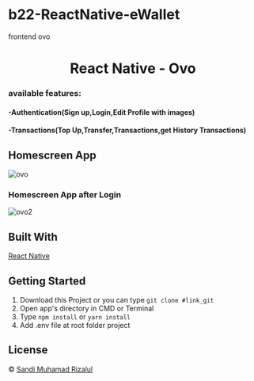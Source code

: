 # b22-ReactNative-eWallet
 frontend ovo

<h1 align='center'>React Native - Ovo</h1>

<h3>available features:</h3>
<h4>-Authentication(Sign up,Login,Edit Profile with images)</h4>
<h4>-Transactions(Top Up,Transfer,Transactions,get History Transactions)</h4>

<h2>Homescreen App</h2>

![ovo](https://user-images.githubusercontent.com/79769140/127907045-fcedbda4-b8e1-4f8d-b5c4-2b531a1aee78.png)

<h3>Homescreen App after Login</h3>

![ovo2](https://user-images.githubusercontent.com/79769140/127907061-3c8596f1-09c6-449a-9825-9b190f403e84.png)




## Built With

[React Native](https://reactnative.dev/docs/environment-setup)

## Getting Started

1. Download this Project or you can type `git clone #link_git`
2. Open app's directory in CMD or Terminal
3. Type `npm install` or `yarn install`
4. Add .env file at root folder project

## License

© [Sandi Muhamad Rizalul](https://github.com/PurpleReborn/)
